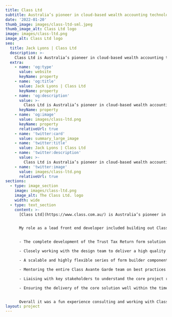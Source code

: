 ```yaml
---
title: Class Ltd
subtitle: Australia’s pioneer in cloud-based wealth accounting technology.
date: '2022-01-20'
thumb_image: images/class-ltd-sml.jpeg
thumb_image_alt: Class Ltd logo
image: images/class-ltd.png
image_alt: Class Ltd logo
seo:
  title: Jack Lyons | Class Ltd
  description: >-
    Class Ltd is Australia’s pioneer in cloud-based wealth accounting technology.
  extra:
    - name: 'og:type'
      value: website
      keyName: property
    - name: 'og:title'
      value: Jack Lyons | Class Ltd
      keyName: property
    - name: 'og:description'
      value: >-
        Class Ltd is Australia’s pioneer in cloud-based wealth accounting technology.
      keyName: property
    - name: 'og:image'
      value: images/class-ltd.png
      keyName: property
      relativeUrl: true
    - name: 'twitter:card'
      value: summary_large_image
    - name: 'twitter:title'
      value: Jack Lyons | Class Ltd
    - name: 'twitter:description'
      value: >-
        Class Ltd is Australia’s pioneer in cloud-based wealth accounting technology.
    - name: 'twitter:image'
      value: images/class-ltd.png
      relativeUrl: true
sections:
  - type: image_section
    image: images/class-ltd.png
    image_alt: The Class Ltd. logo
    width: wide
  - type: text_section
    content: >-
      [Class Ltd](https://www.class.com.au/) is Australia’s pioneer in cloud-based wealth accounting technology. They are an ASX listed company serving over 3,600 accounting and administration firms nationally and internationally.


      My role as a lead front end developer included building out Class's new [Trust Tax Return](https://www.class.com.au/our-solutions/class-trust/) form experience. The solution was written in TypeScript and Vuejs using Nuxt. Some notable milestones and key pieces of UI included:


      - The complete development of the Trust Tax Return form solution from scratch.

      - Closely working with the design team to deliver a high quality and meaningful user experiences through modern user interface design and development

      - A scalable and highly flexible series of form builder components to allow the Class Ltd team to rapidly create new forms and fields

      - Mentoring the entire Class Avante Garde team on best practices with Vue.js and TypeScript as well as front end fundamentals

      - Liaising with key stakeholders to understand the core project requirements and drive out critica decisions for the successful delivery of the project

      - Ensuring the delivery of the core solution well within the time frame allocated


      Overall it was a fun experience consulting and working with Class Ltd. I wish them all the best on their future development of the Trust Tax Return solution.
layout: project
---
```


